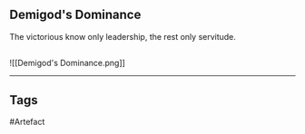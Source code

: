 ## Demigod's Dominance
The victorious know only leadership,
the rest only servitude.
## 
![[Demigod's Dominance.png]]

---
## Tags
#Artefact